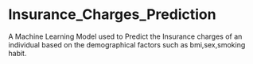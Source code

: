 # Insurance_Charges_Prediction
A Machine Learning Model used to Predict the Insurance charges of an individual based on the demographical factors such as bmi,sex,smoking habit.
